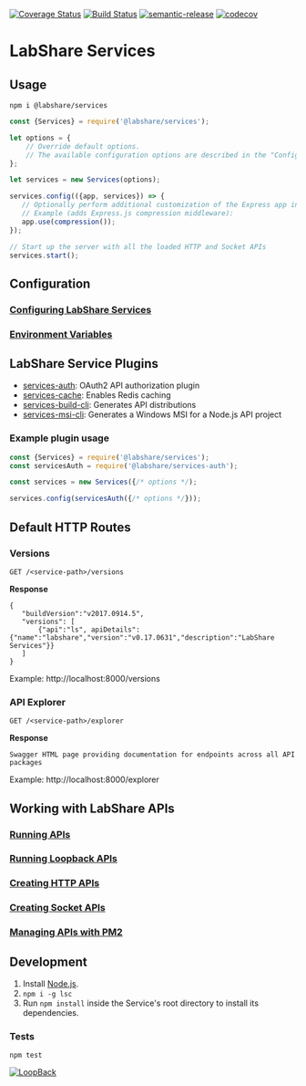 
[![Coverage Status](https://coveralls.io/repos/github/LabShare/services/badge.svg?branch=master)](https://coveralls.io/github/LabShare/services?branch=master)
[![Build Status](https://travis-ci.com/LabShare/services.svg?token=zsifsALL6Np5avzzjVp1&branch=master)](https://travis-ci.com/LabShare/services)
[![semantic-release](https://img.shields.io/badge/%20%20%F0%9F%93%A6%F0%9F%9A%80-semantic--release-e10079.svg)](https://github.com/semantic-release/semantic-release)
[![codecov](https://codecov.io/gh/LabShare/services/branch/master/graph/badge.svg)](https://codecov.io/gh/LabShare/services)

# LabShare Services

## Usage

`npm i @labshare/services`

```js
const {Services} = require('@labshare/services');

let options = {
    // Override default options. 
    // The available configuration options are described in the "Configuration" section below.
};

let services = new Services(options);

services.config(({app, services}) => {
   // Optionally perform additional customization of the Express app initialized by Services and the loaded routes
   // Example (adds Express.js compression middleware):
   app.use(compression());
});

// Start up the server with all the loaded HTTP and Socket APIs
services.start();
```

## Configuration

### [Configuring LabShare Services](docs/configuration.md)
### [Environment Variables](docs/env-vars.md)

## LabShare Service Plugins

* [services-auth](https://www.npmjs.com/package/@labshare/services-auth): OAuth2 API authorization plugin
* [services-cache](https://www.npmjs.com/package/@labshare/services-cache): Enables Redis caching
* [services-build-cli](https://www.npmjs.com/package/@labshare/services-build-cli): Generates API distributions
* [services-msi-cli](https://www.npmjs.com/package/@labshare/services-msi-cli): Generates a Windows MSI for a Node.js API project

### Example plugin usage

```js
const {Services} = require('@labshare/services');
const servicesAuth = require('@labshare/services-auth');

const services = new Services({/* options */);

services.config(servicesAuth({/* options */}));
```

## Default HTTP Routes

### Versions

```
GET /<service-path>/versions
```

__Response__
```
{
   "buildVersion":"v2017.0914.5",
   "versions": [
       {"api":"ls", apiDetails":{"name":"labshare","version":"v0.17.0631","description":"LabShare Services"}}
   ]
}
```

Example:
http://localhost:8000/versions

### API Explorer

```
GET /<service-path>/explorer
```

__Response__
```
Swagger HTML page providing documentation for endpoints across all API packages
```

Example:
http://localhost:8000/explorer

## Working with LabShare APIs
### [Running APIs](docs/run-package.md)
### [Running Loopback APIs](docs/loopback-apis.md)
### [Creating HTTP APIs](docs/http-apis.md)
### [Creating Socket APIs](docs/socket-apis.md)
### [Managing APIs with PM2](docs/pm2-services.md)

## Development
1. Install [Node.js](https://nodejs.org).
2. `npm i -g lsc`
3. Run `npm install` inside the Service's root directory to install its dependencies.

### Tests
`npm test`

[![LoopBack](<https://github.com/strongloop/loopback-next/raw/master/docs/site/imgs/branding/Powered-by-LoopBack-Badge-(blue)-@2x.png>)](http://loopback.io/)
